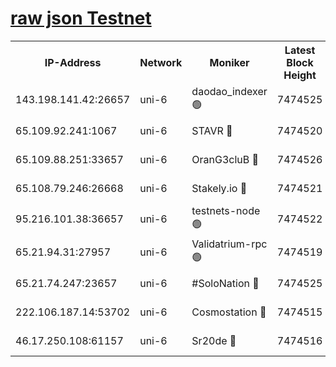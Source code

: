 [raw json Testnet](https://rpc-check.junot.stavr.tech/junot/rpc-junot-result.json)
=


<table><tr><th>IP-Address</th><th>Network</th><th>Moniker</th><th>Latest Block Height</th><th>Earliest Block Height</th><th>Catching Up</th><th>Tx Index</th><th>Voting Power</th><th>Scan Time</th></tr><tr><td>143.198.141.42:26657</td><td>uni-6</td><td>daodao_indexer 🟢</td><td>7474525</td><td>1</td><td>False</td><td>off</td><td>0</td><td>2024-01-29T01:10:29.055418532UTC</td></tr><tr><td>65.109.92.241:1067</td><td>uni-6</td><td>STAVR 🔴</td><td>7474520</td><td>1138541</td><td>False</td><td>on</td><td>6053</td><td>2024-01-29T01:10:16.653771024UTC</td></tr><tr><td>65.109.88.251:33657</td><td>uni-6</td><td>OranG3cluB 🔴</td><td>7474526</td><td>1138541</td><td>False</td><td>on</td><td>11</td><td>2024-01-29T01:10:31.512514829UTC</td></tr><tr><td>65.108.79.246:26668</td><td>uni-6</td><td>Stakely.io 🔴</td><td>7474521</td><td>1570872</td><td>False</td><td>on</td><td>1691887</td><td>2024-01-29T01:10:16.975487709UTC</td></tr><tr><td>95.216.101.38:36657</td><td>uni-6</td><td>testnets-node 🟢</td><td>7474522</td><td>1615130</td><td>False</td><td>on</td><td>0</td><td>2024-01-29T01:10:19.485307125UTC</td></tr><tr><td>65.21.94.31:27957</td><td>uni-6</td><td>Validatrium-rpc 🟢</td><td>7474519</td><td>2943363</td><td>False</td><td>on</td><td>0</td><td>2024-01-29T01:10:12.217195553UTC</td></tr><tr><td>65.21.74.247:23657</td><td>uni-6</td><td>#SoloNation 🔴</td><td>7474525</td><td>5208001</td><td>False</td><td>on</td><td>112</td><td>2024-01-29T01:10:28.142998416UTC</td></tr><tr><td>222.106.187.14:53702</td><td>uni-6</td><td>Cosmostation 🔴</td><td>7474515</td><td>5344501</td><td>False</td><td>on</td><td>109003</td><td>2024-01-29T01:10:09.810468441UTC</td></tr><tr><td>46.17.250.108:61157</td><td>uni-6</td><td>Sr20de 🔴</td><td>7474516</td><td>6419777</td><td>False</td><td>on</td><td>37</td><td>2024-01-29T01:10:04.313120735UTC</td></tr></table>